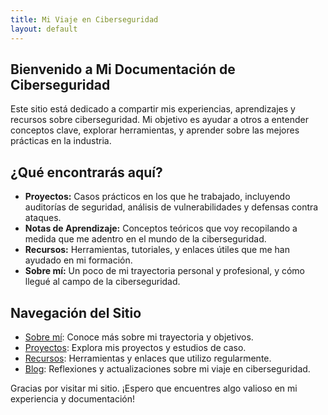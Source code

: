 ```yaml
---
title: Mi Viaje en Ciberseguridad
layout: default
---
```


## Bienvenido a Mi Documentación de Ciberseguridad

Este sitio está dedicado a compartir mis experiencias, aprendizajes y recursos sobre ciberseguridad. Mi objetivo es ayudar a otros a entender conceptos clave, explorar herramientas, y aprender sobre las mejores prácticas en la industria.

## ¿Qué encontrarás aquí?

- **Proyectos:** Casos prácticos en los que he trabajado, incluyendo auditorías de seguridad, análisis de vulnerabilidades y defensas contra ataques.
- **Notas de Aprendizaje:** Conceptos teóricos que voy recopilando a medida que me adentro en el mundo de la ciberseguridad.
- **Recursos:** Herramientas, tutoriales, y enlaces útiles que me han ayudado en mi formación.
- **Sobre mí:** Un poco de mi trayectoria personal y profesional, y cómo llegué al campo de la ciberseguridad.

## Navegación del Sitio

- [Sobre mí](about.md): Conoce más sobre mi trayectoria y objetivos.
- [Proyectos](projects.md): Explora mis proyectos y estudios de caso.
- [Recursos](resources.md): Herramientas y enlaces que utilizo regularmente.
- [Blog](blog.md): Reflexiones y actualizaciones sobre mi viaje en ciberseguridad.

Gracias por visitar mi sitio. ¡Espero que encuentres algo valioso en mi experiencia y documentación!
